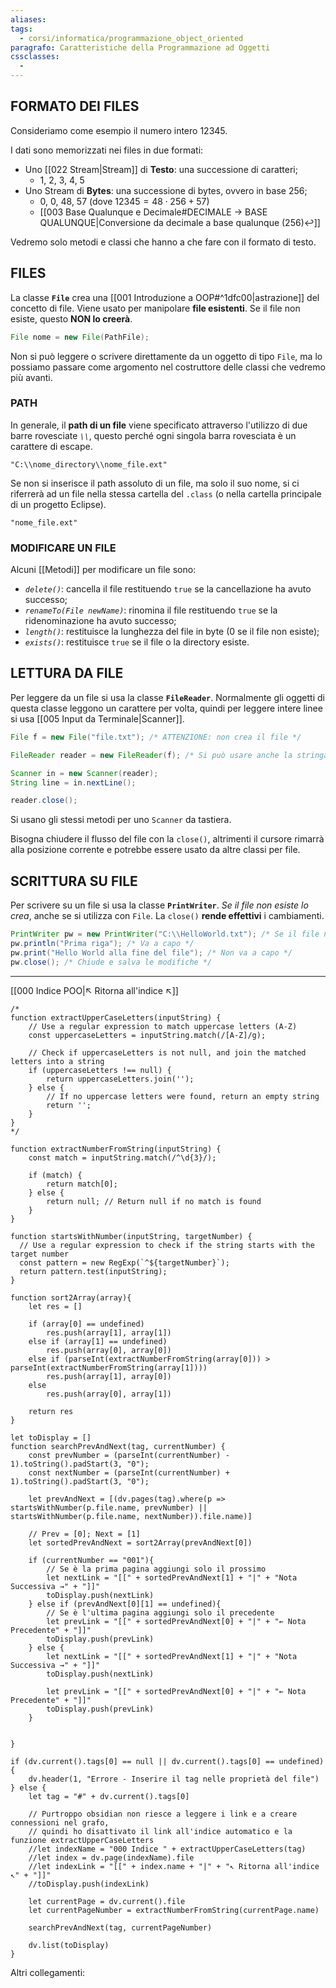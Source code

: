 ```yaml
---
aliases: 
tags:
  - corsi/informatica/programmazione_object_oriented
paragrafo: Caratteristiche della Programmazione ad Oggetti
cssclasses:
  - 
---
```

## FORMATO DEI FILES
Consideriamo come esempio il numero intero 12345.

I dati sono memorizzati nei files in due formati:
- Uno [[022 Stream|Stream]] di **Testo**: una successione di caratteri; 
	- 1, 2, 3, 4, 5
- Uno Stream di **Bytes**: una successione di bytes, ovvero in base 256;
	- 0, 0, 48, 57 (dove $12345 = 48\cdot256+57$)
	- [[003 Base Qualunque e Decimale#DECIMALE → BASE QUALUNQUE|Conversione da decimale a base qualunque (256)↩]]

Vedremo solo metodi e classi che hanno a che fare con il formato di testo.

## FILES
La classe **`File`** crea una [[001 Introduzione a OOP#^1dfc00|astrazione]] del concetto di file. Viene usato per manipolare **file esistenti**. 
Se il file non esiste, questo **NON lo creerà**.

```Java
File nome = new File(PathFile);
```

Non si può leggere o scrivere direttamente da un oggetto di tipo `File`, ma lo possiamo passare come argomento nel costruttore delle classi che vedremo più avanti.

### PATH
In generale, il **path di un file** viene specificato attraverso l'utilizzo di due barre rovesciate *`\\`*, questo perché ogni singola barra rovesciata è un carattere di escape.
```markup
"C:\\nome_directory\\nome_file.ext"
```

Se non si inserisce il path assoluto di un file, ma solo il suo nome, si ci riferrerà ad un file nella stessa cartella del `.class` (o nella cartella principale di un progetto Eclipse).
```markup
"nome_file.ext"
```

### MODIFICARE UN FILE
Alcuni [[Metodi]] per modificare un file sono:
- *`delete()`*: cancella il file restituendo `true` se la cancellazione ha avuto successo;
- *`renameTo(File newName)`*: rinomina il file restituendo `true` se la ridenominazione ha avuto successo;
- *`length()`*: restituisce la lunghezza del file in byte (0 se il file non esiste);
- *`exists()`*: restituisce `true` se il file o la directory esiste.

## LETTURA DA FILE
Per leggere da un file si usa la classe **`FileReader`**. 
Normalmente gli oggetti di questa classe leggono un carattere per volta, quindi per leggere intere linee si usa [[005 Input da Terminale|Scanner]].
```Java
File f = new File("file.txt"); /* ATTENZIONE: non crea il file */

FileReader reader = new FileReader(f); /* Si può usare anche la stringa con il path */

Scanner in = new Scanner(reader);
String line = in.nextLine();

reader.close();
```

Si usano gli stessi metodi per uno `Scanner` da tastiera.

Bisogna chiudere il flusso del file con la `close()`, altrimenti il cursore rimarrà alla posizione corrente e potrebbe essere usato da altre classi per file.

## SCRITTURA SU FILE
Per scrivere su un file si usa la classe **`PrintWriter`**. *Se il file non esiste lo crea*, anche se si utilizza con `File`.
La `close()` **rende effettivi** i cambiamenti.
```Java
PrintWriter pw = new PrintWriter("C:\\HelloWorld.txt"); /* Se il file non esiste lo crea */
pw.println("Prima riga"); /* Va a capo */
pw.print("Hello World alla fine del file"); /* Non va a capo */
pw.close(); /* Chiude e salva le modifiche */
```

___
[[000 Indice POO|↖ Ritorna all'indice ↖]]

```dataviewjs
/*
function extractUpperCaseLetters(inputString) {
	// Use a regular expression to match uppercase letters (A-Z)
	const uppercaseLetters = inputString.match(/[A-Z]/g);
	
	// Check if uppercaseLetters is not null, and join the matched letters into a string
	if (uppercaseLetters !== null) {
		return uppercaseLetters.join('');
	} else {
	    // If no uppercase letters were found, return an empty string
	    return '';
	}
}
*/

function extractNumberFromString(inputString) {
	const match = inputString.match(/^\d{3}/);
	
	if (match) {
		return match[0];
	} else {
		return null; // Return null if no match is found
	}
}

function startsWithNumber(inputString, targetNumber) {
  // Use a regular expression to check if the string starts with the target number
  const pattern = new RegExp(`^${targetNumber}`);
  return pattern.test(inputString);
}

function sort2Array(array){
	let res = []
	
	if (array[0] == undefined)
		res.push(array[1], array[1])
	else if (array[1] == undefined)
		res.push(array[0], array[0])
	else if (parseInt(extractNumberFromString(array[0])) > parseInt(extractNumberFromString(array[1])))
		res.push(array[1], array[0])
	else
		res.push(array[0], array[1])
	
	return res
}

let toDisplay = []
function searchPrevAndNext(tag, currentNumber) {
	const prevNumber = (parseInt(currentNumber) - 1).toString().padStart(3, "0");
	const nextNumber = (parseInt(currentNumber) + 1).toString().padStart(3, "0");
	
	let prevAndNext = [(dv.pages(tag).where(p => startsWithNumber(p.file.name, prevNumber) || startsWithNumber(p.file.name, nextNumber)).file.name)]
	
	// Prev = [0]; Next = [1]
	let sortedPrevAndNext = sort2Array(prevAndNext[0])
	
	if (currentNumber == "001"){ 
		// Se è la prima pagina aggiungi solo il prossimo
		let nextLink = "[[" + sortedPrevAndNext[1] + "|" + "Nota Successiva →" + "]]"
		toDisplay.push(nextLink)
	} else if (prevAndNext[0][1] == undefined){
		// Se è l'ultima pagina aggiungi solo il precedente
		let prevLink = "[[" + sortedPrevAndNext[0] + "|" + "← Nota Precedente" + "]]"
		toDisplay.push(prevLink)
	} else {
		let nextLink = "[[" + sortedPrevAndNext[1] + "|" + "Nota Successiva →" + "]]"
		toDisplay.push(nextLink)
		
		let prevLink = "[[" + sortedPrevAndNext[0] + "|" + "← Nota Precedente" + "]]"
		toDisplay.push(prevLink)
	}
	
	
}

if (dv.current().tags[0] == null || dv.current().tags[0] == undefined){
	dv.header(1, "Errore - Inserire il tag nelle proprietà del file")
} else {
	let tag = "#" + dv.current().tags[0]

	// Purtroppo obsidian non riesce a leggere i link e a creare connessioni nel grafo,
	// quindi ho disattivato il link all'indice automatico e la funzione extractUpperCaseLetters
	//let indexName = "000 Indice " + extractUpperCaseLetters(tag)
	//let index = dv.page(indexName).file
	//let indexLink = "[[" + index.name + "|" + "↖ Ritorna all'indice ↖" + "]]"
	//toDisplay.push(indexLink)
	
	let currentPage = dv.current().file
	let currentPageNumber = extractNumberFromString(currentPage.name)
	
	searchPrevAndNext(tag, currentPageNumber)
	
	dv.list(toDisplay)
}
```

Altri collegamenti: 